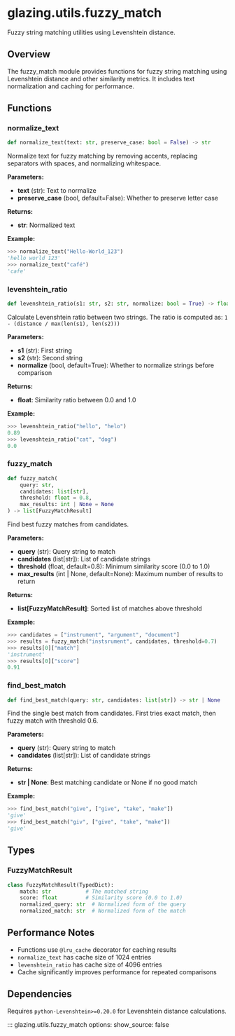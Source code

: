 # glazing.utils.fuzzy_match

Fuzzy string matching utilities using Levenshtein distance.

## Overview

The fuzzy_match module provides functions for fuzzy string matching using Levenshtein distance and other similarity metrics. It includes text normalization and caching for performance.

## Functions

### normalize_text

```python
def normalize_text(text: str, preserve_case: bool = False) -> str
```

Normalize text for fuzzy matching by removing accents, replacing separators with spaces, and normalizing whitespace.

**Parameters:**
- **text** (str): Text to normalize
- **preserve_case** (bool, default=False): Whether to preserve letter case

**Returns:**
- **str**: Normalized text

**Example:**
```python
>>> normalize_text("Hello-World_123")
'hello world 123'
>>> normalize_text("café")
'cafe'
```

### levenshtein_ratio

```python
def levenshtein_ratio(s1: str, s2: str, normalize: bool = True) -> float
```

Calculate Levenshtein ratio between two strings. The ratio is computed as: `1 - (distance / max(len(s1), len(s2)))`

**Parameters:**
- **s1** (str): First string
- **s2** (str): Second string
- **normalize** (bool, default=True): Whether to normalize strings before comparison

**Returns:**
- **float**: Similarity ratio between 0.0 and 1.0

**Example:**
```python
>>> levenshtein_ratio("hello", "helo")
0.89
>>> levenshtein_ratio("cat", "dog")
0.0
```

### fuzzy_match

```python
def fuzzy_match(
    query: str,
    candidates: list[str],
    threshold: float = 0.8,
    max_results: int | None = None
) -> list[FuzzyMatchResult]
```

Find best fuzzy matches from candidates.

**Parameters:**
- **query** (str): Query string to match
- **candidates** (list[str]): List of candidate strings
- **threshold** (float, default=0.8): Minimum similarity score (0.0 to 1.0)
- **max_results** (int | None, default=None): Maximum number of results to return

**Returns:**
- **list[FuzzyMatchResult]**: Sorted list of matches above threshold

**Example:**
```python
>>> candidates = ["instrument", "argument", "document"]
>>> results = fuzzy_match("instsrument", candidates, threshold=0.7)
>>> results[0]["match"]
'instrument'
>>> results[0]["score"]
0.91
```

### find_best_match

```python
def find_best_match(query: str, candidates: list[str]) -> str | None
```

Find the single best match from candidates. First tries exact match, then fuzzy match with threshold 0.6.

**Parameters:**
- **query** (str): Query string to match
- **candidates** (list[str]): List of candidate strings

**Returns:**
- **str | None**: Best matching candidate or None if no good match

**Example:**
```python
>>> find_best_match("give", ["give", "take", "make"])
'give'
>>> find_best_match("giv", ["give", "take", "make"])
'give'
```

## Types

### FuzzyMatchResult

```python
class FuzzyMatchResult(TypedDict):
    match: str           # The matched string
    score: float         # Similarity score (0.0 to 1.0)
    normalized_query: str  # Normalized form of the query
    normalized_match: str  # Normalized form of the match
```

## Performance Notes

- Functions use `@lru_cache` decorator for caching results
- `normalize_text` has cache size of 1024 entries
- `levenshtein_ratio` has cache size of 4096 entries
- Cache significantly improves performance for repeated comparisons

## Dependencies

Requires `python-Levenshtein>=0.20.0` for Levenshtein distance calculations.

::: glazing.utils.fuzzy_match
    options:
      show_source: false
